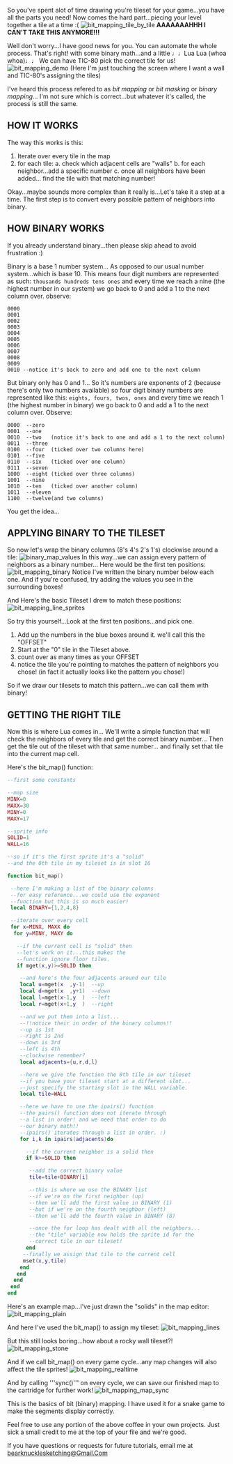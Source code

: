 
So you've spent alot of time drawing you're tileset for your game...you have all the parts you need!
Now comes the hard part...piecing your level together a tile at a time :(
![bit_mapping_tile_by_tile](https://user-images.githubusercontent.com/32113404/32666017-c1aadd42-c5fb-11e7-8dcf-d9811c82dae5.gif)
**AAAAAAAHHH I CAN'T TAKE THIS ANYMORE!!!**

Well don't worry...I have good news for you. You can automate the whole process.
That's right! with some binary math...and a little ♩♩Lua Lua (whoa whoa)♩♩
We can have TIC-80 pick the correct tile for us!
![bit_mapping_demo](https://user-images.githubusercontent.com/32113404/32668314-d27ecafa-c602-11e7-8e4f-7a2f65f32b9d.gif)
(Here I'm just touching the screen where I want a wall and TIC-80's assigning the tiles)

I've heard this process refered to as *bit mapping* or *bit masking* or *binary mapping*...
I'm not sure which is correct...but whatever it's called, the process is still the same.

## HOW IT WORKS
The way this works is this:
1. Iterate over every tile in the map
2. for each tile:
   a. check which adjacent cells are "walls"
   b. for each neighbor...add a specific number
   c. once all neighbors have been added...
      find the tile with that matching number!

Okay...maybe sounds more complex than it really is...Let's take it a step at a time.
The first step is to convert every possible pattern of neighbors into binary.

## HOW BINARY WORKS
If you already understand binary...then please skip ahead to avoid frustration :)

Binary is a base 1 number system...
As opposed to our usual number system...which is base 10.
This means four digit numbers are represented as such:
```thousands hundreds tens ones```
and every time we reach a nine (the highest number in our system)
we go back to 0 and add a 1 to the next column over.  observe:
```
0000
0001
0002
0003
0004
0005
0006
0007
0008
0009
0010 --notice it's back to zero and add one to the next column
```

But binary only has 0 and 1...
So it's numbers are exponents of 2 (because there's only two numbers available)
so four digit binary numbers are represented like this:
```eights, fours, twos, ones```
and every time we reach 1 (the highest number in binary)
we go back to 0 and add a 1 to the next column over. Observe:
```
0000  --zero
0001  --one
0010  --two   (notice it's back to one and add a 1 to the next column)
0011  --three
0100  --four  (ticked over two columns here)
0101  --five
0110  --six   (ticked over one column)
0111  --seven
1000  --eight (ticked over three columns)
1001  --nine
1010  --ten   (ticked over another column)
1011  --eleven
1100  --twelve(and two columns)
```
You get the idea...

## APPLYING BINARY TO THE TILESET
So now let's wrap the binary columns (8's 4's 2's 1's) clockwise around a tile:
![binary_map_values](https://user-images.githubusercontent.com/32113404/32667303-f58fffd0-c5ff-11e7-96c5-3b07ef6c1013.gif)
In this way...we can assign every pattern of neighbors as a binary number...
Here would be the first ten positions:
![bit_mapping_binary](https://user-images.githubusercontent.com/32113404/32665510-1fa1500e-c5fa-11e7-975d-f7aa1963f8eb.gif)
Notice I've written the binary number below each one.
And if you're confused, try adding the values you see in the surrounding boxes!

And Here's the basic Tileset I drew to match these positions:
![bit_mapping_line_sprites](https://user-images.githubusercontent.com/32113404/32665520-27e6a8fe-c5fa-11e7-8848-64f6278fae44.gif)

So try this yourself...Look at the first ten positions...and pick one.
1. Add up the numbers in the blue boxes around it. we'll call this the "OFFSET"
2. Start at the "0" tile in the Tileset above.
3. count over as many times as your OFFSET
4. notice the tile you're pointing to matches the pattern of neighbors you chose!
   (in fact it actually looks like the pattern you chose!)

So if we draw our tilesets to match this pattern...we can call them with binary!

## GETTING THE RIGHT TILE
Now this is where Lua comes in...
We'll write a simple function that will check the neighbors of every tile and get the correct binary number...
Then get the tile out of the tileset with that same number...
and finally set that tile into the current map cell.

Here's the bit_map() function:
``` lua
--first some constants

--map size
MINX=0
MAXX=30
MINY=0
MAXY=17

--sprite info
SOLID=1
WALL=16

--so if it's the first sprite it's a "solid"
--and the 0th tile in my tileset is in slot 16

function bit_map()

 --here I'm making a list of the binary columns
 --for easy reference...we could use the exponent
 --function but this is so much easier!
 local BINARY={1,2,4,8}

 --iterate over every cell
 for x=MINX, MAXX do
  for y=MINY, MAXY do

   --if the current cell is "solid" then
   --let's work on it...this makes the
   --function ignore floor tiles.
   if mget(x,y)>=SOLID then

    --and here's the four adjacents around our tile
    local u=mget(x  ,y-1)  --up
    local d=mget(x  ,y+1)  --down
    local l=mget(x-1,y  )  --left
    local r=mget(x+1,y  )  --right

    --and we put them into a list...
    --!!notice their in order of the binary columns!!
    --up is 1st
    --right is 2nd
    --down is 3rd
    --left is 4th
    --clockwise remember?
    local adjacents={u,r,d,l}

    --here we give the function the 0th tile in our tileset
    --if you have your tileset start at a different slot...
    --just specify the starting slot in the WALL variable.
    local tile=WALL

    --here we have to use the ipairs() function
    --the pairs() function does not iterate through
    --a list in order! and we need that order to do
    --our binary math!!
    --ipairs() iterates through a list in order. :)
    for i,k in ipairs(adjacents)do

      --if the current neighbor is a solid then
      if k>=SOLID then

       --add the correct binary value
       tile=tile+BINARY[i]

       --this is where we use the BINARY list
       --if we're on the first neighbor (up)
       --then we'll add the first value in BINARY (1)
       --but if we're on the fourth neighbor (left)
       --then we'll add the fourth value in BINARY (8)

       --once the for loop has dealt with all the neighbors...
       --the "tile" variable now holds the sprite id for the
       --correct tile in our tileset!
      end
     --finally we assign that tile to the current cell
     mset(x,y,tile)
    end
   end
  end
 end
end
```

Here's an example map...I've just drawn the "solids" in the map editor:
![bit_mapping_plain](https://user-images.githubusercontent.com/32113404/32665545-41031fac-c5fa-11e7-95c1-2b3f9a0b6456.gif)

And here I've used the bit_map() to assign my tileset:
![bit_mapping_lines](https://user-images.githubusercontent.com/32113404/32665535-36ef572e-c5fa-11e7-9989-5aab0565db54.gif)

But this still looks boring...how about a rocky wall tileset?!
![bit_mapping_stone](https://user-images.githubusercontent.com/32113404/32665563-5485ff90-c5fa-11e7-95ce-01776709a039.gif)

And if we call bit_map() on every game cycle...any map changes will also affect the tile sprites!
![bit_mapping_realtime](https://user-images.githubusercontent.com/32113404/32665582-6757dce2-c5fa-11e7-86dd-a7aa07a6badf.gif)

And by calling '''sync()''' on every cycle, we can save our finished map to the cartridge for further work!
![bit_mapping_map_sync](https://user-images.githubusercontent.com/32113404/32665609-81038600-c5fa-11e7-8c95-441ccacad98b.gif)

This is the basics of bit (binary) mapping.
I have used it for a snake game to make the segments display correctly.

Feel free to use any portion of the above coffee in your own projects. Just sick a small credit to me at the top of your file and we're good.

If you have questions or requests for future tutorials, email me at bearknucklesketching@Gmail.Com
